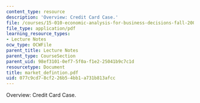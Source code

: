 ```yaml
---
content_type: resource
description: 'Overview: Credit Card Case.'
file: /courses/15-010-economic-analysis-for-business-decisions-fall-2004/077c9cd78cf226b54bb1a731b813afcc_market_defintion.pdf
file_type: application/pdf
learning_resource_types:
- Lecture Notes
ocw_type: OCWFile
parent_title: Lecture Notes
parent_type: CourseSection
parent_uid: 98ef3101-0ef7-5f0a-f1e2-25041b9c7c1d
resourcetype: Document
title: market_defintion.pdf
uid: 077c9cd7-8cf2-26b5-4bb1-a731b813afcc
---
```

Overview: Credit Card Case.

